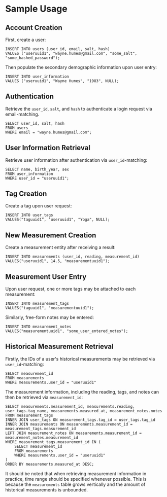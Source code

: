 # Sample Usage
## Account Creation
First, create a user:
```
INSERT INTO users (user_id, email, salt, hash)
VALUES ("useruuid1", "wayne.humes@gmail.com", "some_salt", "some_hashed_password");
```

Then populate the secondary demographic information upon user entry:
```
INSERT INTO user_information
VALUES ("useruuid1", "Wayne Humes", "1983", NULL);
```

## Authentication
Retrieve the `user_id`, `salt`, and `hash` to authenticate a login request via email-matching.
```
SELECT user_id, salt, hash
FROM users
WHERE email = "wayne.humes@gmail.com";
```

## User Information Retrieval
Retrieve user information after authentication via `user_id`-matching:
```
SELECT name, birth_year, sex
FROM user_information
WHERE user_id = "useruuid1";
```

## Tag Creation
Create a tag upon user request:
```
INSERT INTO user_tags
VALUES("taguuid1", "useruuid1", "Yoga", NULL);
```

## New Measurement Creation
Create a measurement entity after receiving a result:
```
INSERT INTO measurements (user_id, reading, measurement_id)
VALUES("useruuid1", 14.5, "measurementuuid1");
```

## Measurement User Entry
Upon user request, one or more tags may be attached to each measurement:
```
INSERT INTO measurement_tags
VALUES("taguuid1", "measurementuuid1");
```

Similarly, free-form notes may be entered:
```
INSERT INTO measurement_notes
VALUES("measurementuuid1", "some_user_entered_notes");
```

## Historical Measurement Retrieval
Firstly, the IDs of a user's  historical measurements may be retrieved via `user_id`-matching:
```
SELECT measurement_id
FROM measurements
WHERE measurements.user_id = "useruuid1"
```

The measurement information, including the reading, tags, and notes can then be retrieved via `measurement_id`:
```
SELECT measurements.measurement_id, measurements.reading, user_tags.tag_name, measurements.measured_at, measurement_notes.notes
FROM measurement_tags
INNER JOIN user_tags ON measurement_tags.tag_id = user_tags.tag_id
INNER JOIN measurements ON measurements.measurement_id = measurement_tags.measurement_id
LEFT JOIN measurement_notes ON measurements.measurement_id = measurement_notes.measurement_id
WHERE measurement_tags.measurement_id IN (
    SELECT measurement_id
    FROM measurements
    WHERE measurements.user_id = "useruuid1"
)
ORDER BY measurements.measured_at DESC;
```

It should be noted that when retrieving measurement information in practice, time range should be specified whenever possible. This is because the `measurements` table grows vertically and the amount of historical measurements is unbounded.
